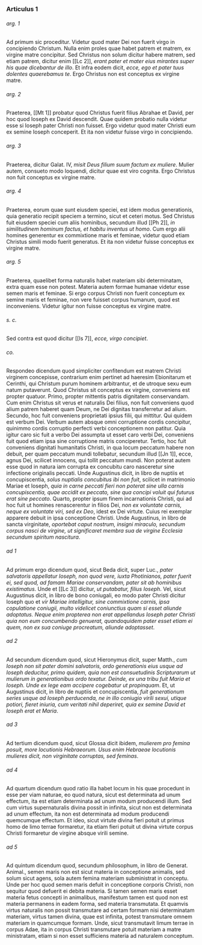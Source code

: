 ### Articulus 1

###### arg. 1
Ad primum sic proceditur. Videtur quod mater Dei non fuerit virgo in concipiendo Christum. Nulla enim proles quae habet patrem et matrem, ex virgine matre concipitur. Sed Christus non solum dicitur habere matrem, sed etiam patrem, dicitur enim [[Lc 2]], *erant pater et mater eius mirantes super his quae dicebantur de illo*. Et infra eodem dicit, *ecce, ego et pater tuus dolentes quaerebamus te*. Ergo Christus non est conceptus ex virgine matre.

###### arg. 2
Praeterea, [[Mt 1]] probatur quod Christus fuerit filius Abrahae et David, per hoc quod Ioseph ex David descendit. Quae quidem probatio nulla videtur esse si Ioseph pater Christi non fuisset. Ergo videtur quod mater Christi eum ex semine Ioseph conceperit. Et ita non videtur fuisse virgo in concipiendo.

###### arg. 3
Praeterea, dicitur Galat. IV, *misit Deus filium suum factum ex muliere*. Mulier autem, consueto modo loquendi, dicitur quae est viro cognita. Ergo Christus non fuit conceptus ex virgine matre.

###### arg. 4
Praeterea, eorum quae sunt eiusdem speciei, est idem modus generationis, quia generatio recipit speciem a termino, sicut et ceteri motus. Sed Christus fuit eiusdem speciei cum aliis hominibus, secundum illud [[Ph 2]], *in similitudinem hominum factus, et habitu inventus ut homo*. Cum ergo alii homines generentur ex commixtione maris et feminae, videtur quod etiam Christus simili modo fuerit generatus. Et ita non videtur fuisse conceptus ex virgine matre.

###### arg. 5
Praeterea, quaelibet forma naturalis habet materiam sibi determinatam, extra quam esse non potest. Materia autem formae humanae videtur esse semen maris et feminae. Si ergo corpus Christi non fuerit conceptum ex semine maris et feminae, non vere fuisset corpus humanum, quod est inconveniens. Videtur igitur non fuisse conceptus ex virgine matre.

###### s. c.
Sed contra est quod dicitur [[Is 7]], *ecce, virgo concipiet*.

###### co.
Respondeo dicendum quod simpliciter confitendum est matrem Christi virginem concepisse, contrarium enim pertinet ad haeresim Ebionitarum et Cerinthi, qui Christum purum hominem arbitrantur, et de utroque sexu eum natum putaverunt. Quod Christus sit conceptus ex virgine, conveniens est propter quatuor. Primo, propter mittentis patris dignitatem conservandam. Cum enim Christus sit verus et naturalis Dei filius, non fuit conveniens quod alium patrem haberet quam Deum, ne Dei dignitas transferretur ad alium. Secundo, hoc fuit conveniens proprietati ipsius filii, qui mittitur. Qui quidem est verbum Dei. Verbum autem absque omni corruptione cordis concipitur, quinimmo cordis corruptio perfecti verbi conceptionem non patitur. Quia igitur caro sic fuit a verbo Dei assumpta ut esset caro verbi Dei, conveniens fuit quod etiam ipsa sine corruptione matris conciperetur. Tertio, hoc fuit conveniens dignitati humanitatis Christi, in qua locum peccatum habere non debuit, per quam peccatum mundi tollebatur, secundum illud [[Jn 1]], ecce, agnus Dei, scilicet innocens, qui tollit peccatum mundi. Non poterat autem esse quod in natura iam corrupta ex concubitu caro nasceretur sine infectione originalis peccati. Unde Augustinus dicit, in libro de nuptiis et concupiscentia, *solus nuptialis concubitus ibi non fuit*, scilicet in matrimonio Mariae et Ioseph, *quia in carne peccati fieri non poterat sine ulla carnis concupiscentia, quae accidit ex peccato, sine qua concipi voluit qui futurus erat sine peccato*. Quarto, propter ipsum finem incarnationis Christi, qui ad hoc fuit ut homines renascerentur in filios Dei, *non ex voluntate carnis, neque ex voluntate viri, sed ex Deo*, idest ex Dei virtute. Cuius rei exemplar apparere debuit in ipsa conceptione Christi. Unde Augustinus, in libro de sancta virginitate, *oportebat caput nostrum, insigni miraculo, secundum corpus nasci de virgine, ut significaret membra sua de virgine Ecclesia secundum spiritum nascitura*.

###### ad 1
Ad primum ergo dicendum quod, sicut Beda dicit, super Luc., *pater salvatoris appellatur Ioseph, non quod vere, iuxta Photinianos, pater fuerit ei, sed quod, ad famam Mariae conservandam, pater sit ab hominibus existimatus*. Unde et [[Lc 3]] dicitur, *ut putabatur, filius Ioseph*. Vel, sicut Augustinus dicit, in libro de bono coniugali, eo modo pater Christi dicitur Ioseph quo et *vir Mariae intelligitur, sine commixtione carnis, ipsa copulatione coniugii, multo videlicet coniunctius quam si esset aliunde adoptatus. Neque enim propterea non erat appellandus Ioseph pater Christi quia non eum concumbendo genuerat, quandoquidem pater esset etiam ei quem, non ex sua coniuge procreatum, aliunde adoptasset*.

###### ad 2
Ad secundum dicendum quod, sicut Hieronymus dicit, super Matth., *cum Ioseph non sit pater domini salvatoris, ordo generationis eius usque ad Ioseph deducitur, primo quidem, quia non est consuetudinis Scripturarum ut mulierum in generationibus ordo texatur. Deinde, ex una tribu fuit Maria et Ioseph. Unde ex lege eam accipere cogebatur ut propinquam*. Et, ut Augustinus dicit, in libro de nuptiis et concupiscentia, *fuit generationum series usque ad Ioseph perducenda, ne in illo coniugio virili sexui, utique potiori, fieret iniuria, cum veritati nihil deperiret, quia ex semine David et Ioseph erat et Maria*.

###### ad 3
Ad tertium dicendum quod, sicut Glossa dicit ibidem, *mulierem pro femina posuit, more locutionis Hebraeorum. Usus enim Hebraeae locutionis mulieres dicit, non virginitate corruptas, sed feminas*.

###### ad 4
Ad quartum dicendum quod ratio illa habet locum in his quae procedunt in esse per viam naturae, eo quod natura, sicut est determinata ad unum effectum, ita est etiam determinata ad unum modum producendi illum. Sed cum virtus supernaturalis divina possit in infinita, sicut non est determinata ad unum effectum, ita non est determinata ad modum producendi quemcumque effectum. Et ideo, sicut virtute divina fieri potuit ut primus homo de limo terrae formaretur, ita etiam fieri potuit ut divina virtute corpus Christi formaretur de virgine absque virili semine.

###### ad 5
Ad quintum dicendum quod, secundum philosophum, in libro de Generat. Animal., semen maris non est sicut materia in conceptione animalis, sed solum sicut agens, sola autem femina materiam subministrat in conceptu. Unde per hoc quod semen maris defuit in conceptione corporis Christi, non sequitur quod defuerit ei debita materia. Si tamen semen maris esset materia fetus concepti in animalibus, manifestum tamen est quod non est materia permanens in eadem forma, sed materia transmutata. Et quamvis virtus naturalis non possit transmutare ad certam formam nisi determinatam materiam, virtus tamen divina, quae est infinita, potest transmutare omnem materiam in quamcumque formam. Unde, sicut transmutavit limum terrae in corpus Adae, ita in corpus Christi transmutare potuit materiam a matre ministratam, etiam si non esset sufficiens materia ad naturalem conceptum.

